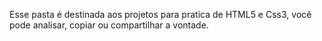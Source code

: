 Esse pasta é destinada aos projetos para pratica de HTML5 e Css3, você pode analisar, copiar ou compartilhar a vontade.
